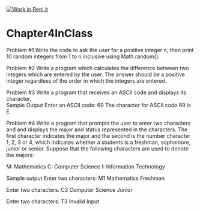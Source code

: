 [![Work in Repl.it](https://classroom.github.com/assets/work-in-replit-14baed9a392b3a25080506f3b7b6d57f295ec2978f6f33ec97e36a161684cbe9.svg)](https://classroom.github.com/online_ide?assignment_repo_id=3843560&assignment_repo_type=AssignmentRepo)
# Chapter4InClass

Problem #1
Write the code to ask the user for a positive integer n, then print 10 random integers from 1 to n inclusive using Math.random().

Problem #2
Write a program which calculates the difference between two integers which are entered by the user. The answer should be a positive integer regardless of the order in which the integers are entered.

Problem #3
Write a program that receives an ASCII code and displays its character.  
Sample Output
Enter an ASCII code: 69
The character for ASCII code 69 is E

Problem #4
Write a program that prompts the user to enter two characters and and displays the major and status represented in the characters. 
The first character indicates the major and the second is the number character 1, 2, 3 or 4, which indicates whether a students 
is a freshman, sophomore, junior or senior.  Suppose that the following characters are used to denote the majors:

M: Mathematics
C: Computer Science
I: Information Technology

Sample output
Enter two characters: M1
Mathematics Freshman

Enter two characters: C3
Computer Science Junior

Enter two characters: T3
Invalid Input
